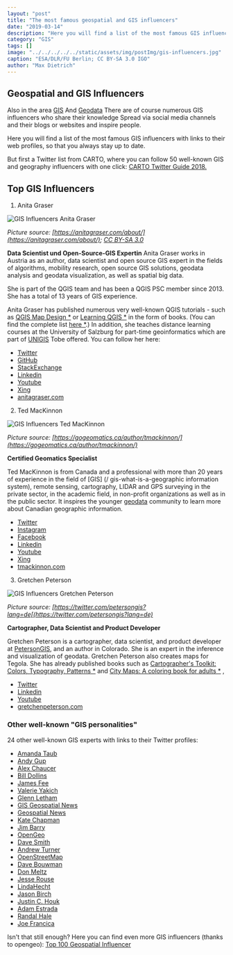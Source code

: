 ```yaml
---
layout: "post"
title: "The most famous geospatial and GIS influencers"
date: "2019-03-14"
description: "Here you will find a list of the most famous GIS influencers with links to their web profiles, so that you always stay up to date."
category: "GIS"
tags: []
image: "../../../../../static/assets/img/postImg/gis-influencers.jpg"
caption: "ESA/DLR/FU Berlin; CC BY-SA 3.0 IGO"
author: "Max Dietrich"
---
```


## Geospatial and GIS Influencers

Also in the area [GIS](/en/gis/geographic-information-system-what-is-gis "What is GIS?") And [Geodata](/en/gis/geodata-what-are-geodata "What is geodata?") There are of course numerous GIS influencers who share their knowledge Spread via social media channels and their blogs or websites and inspire people.

Here you will find a list of the most famous GIS influencers with links to their web profiles, so that you always stay up to date.

But first a Twitter list from CARTO, where you can follow 50 well-known GIS and geography influencers with one click: [CARTO Twitter Guide 2018.](https://twitter.com/CARTO/lists/carto-twitter-guide-2018)

## Top GIS Influencers

1. Anita Graser

![GIS Influencers Anita Graser](https://underdark.files.wordpress.com/2007/03/img_20161121_003528.jpg?w=150&h=150)

_Picture source: [https://anitagraser.com/about/](https://anitagraser.com/about/); [CC BY-SA 3.0](https://creativecommons.org/licenses/by-sa/3.0/deed.en_US)_

**Data Scientist und Open-Source-GIS Expertin**
Anita Graser works in Austria as an author, data scientist and open source GIS expert in the fields of algorithms, mobility research, open source GIS solutions, geodata analysis and geodata visualization, as well as spatial big data.

She is part of the QGIS team and has been a QGIS PSC member since 2013. She has a total of 13 years of GIS experience.

Anita Graser has published numerous very well-known QGIS tutorials - such as [QGIS Map Design *](https://amzn.to/2HwGN6A) or [Learning QGIS *](https://amzn.to/2F7J2KS) in the form of books. (You can find the complete list [here *](https://amzn.to/2O3KC4h).) In addition, she teaches distance learning courses at the University of Salzburg for part-time geoinformatics which are part of [UNIGIS](/unigis-weiterbildung-geoinformatik) Tobe offered. You can follow her here:

*   [Twitter](https://twitter.com/underdarkgis?lang=de)
*   [GitHub](https://github.com/anitagraser/)
*   [StackExchange](https://gis.stackexchange.com/users/187/underdark)
*   [Linkedin](https://www.linkedin.com/in/anita-graser-95102530/)
*   [Youtube](https://www.youtube.com/anitagraser/)
*   [Xing](https://www.xing.com/profile/Anita_Graser2/cv)
*   [anitagraser.com](https://anitagraser.com/)

2. Ted MacKinnon

![GIS Influencers Ted MacKinnon](https://gogeomatics.ca/wp-content/uploads/MacKinnon2.jpg)

_Picture source: [https://gogeomatics.ca/author/tmackinnon/](https://gogeomatics.ca/author/tmackinnon/)_

**Certified Geomatics Specialist**

Ted MacKinnon is from Canada and a professional with more than 20 years of experience in the field of [GIS] (/ gis-what-is-a-geographic information system), remote sensing, cartography, LIDAR and GPS surveying in the private sector, in the academic field, in non-profit organizations as well as in the public sector. It inspires the younger [geodata](/geodata-what-ageodata) community to learn more about Canadian geographic information.

*   [Twitter](https://twitter.com/tedmackinnon?lang=de)
*   [Instagram](https://www.instagram.com/t_mackinnon/)
*   [Facebook](https://www.facebook.com/ted.mackinnon)
*   [Linkedin](https://www.linkedin.com/in/tedmackinnon/?originalSubdomain=ca)
*   [Youtube](https://www.youtube.com/channel/UCldWLa9bKxS7KDZlWGImRrw)
*   [Xing](https://www.xing.com/profile/Ted_MacKinnon/cv)
*   [tmackinnon.com](https://tmackinnon.com/)

3. Gretchen Peterson

![GIS Influencers Gretchen Peterson](https://pbs.twimg.com/profile_images/933003884615802880/kqQ_3Su__400x400.jpg)

_Picture source: [https://twitter.com/petersongis?lang=de[(https://twitter.com/petersongis?lang=de)_

**Cartographer, Data Scientist and Product Developer**

Gretchen Peterson is a cartographer, data scientist, and product developer at [PetersonGIS](http://petersongis.com), and an author in Colorado. She is an expert in the inference and visualization of geodata. Gretchen Peterson also creates maps for Tegola. She has already published books such as [Cartographer's Toolkit: Colors, Typography, Patterns *](https://amzn.to/2TFht5u) and [City Maps: A coloring book for adults *](https://amzn.to/2Fc4Ztg) ,

*   [Twitter](https://twitter.com/petersongis?lang=de)
*   [Linkedin](https://www.linkedin.com/in/gretchenpeterson/?locale=de_DE)
*   [Youtube](https://www.youtube.com/channel/UC5JSHHSkGx7Et7RDRZzv0sQ)
*   [gretchenpeterson.com](https://www.gretchenpeterson.com/)

### Other well-known "GIS personalities"

24 other well-known GIS experts with links to their Twitter profiles:

*   [Amanda Taub](http://twitter.com/amandahstaub)
*   [Andy Gup](http://twitter.com/agup)
*   [Alex Chaucer](http://twitter.com/geoparadigm)
*   [Bill Dollins](http://twitter.com/billdollins)
*   [James Fee](http://twitter.com/cageyjames)
*   [Valerie Yakich](http://twitter.com/GeoEntelechy)
*   [Glenn Letham](http://twitter.com/gletham)
*   [GIS Geospatial News](http://twitter.com/gisuser)
*   [Geospatial News](http://twitter.com/geospatialnews)
*   [Kate Chapman](http://twitter.com/wonderchook)
*   [Jim Barry](http://twitter.com/JimBarry)
*   [OpenGeo](http://twitter.com/OpenGeo)
*   [Dave Smith](http://twitter.com/DruidSmith)
*   [Andrew Turner](http://twitter.com/ajturner)
*   [OpenStreetMap](http://twitter.com/openstreetmap)
*   [Dave Bouwman](http://twitter.com/dbouwman)
*   [Don Meltz](http://twitter.com/DonMeltz)
*   [Jesse Rouse](http://twitter.com/kindaspatial)
*   [LindaHecht](http://twitter.com/LindaHecht)
*   [Jason Birch](http://twitter.com/jasonbirch)
*   [Justin C. Houk](http://twitter.com/GEOpdx)
*   [Adam Estrada](http://twitter.com/GeoDAWG)
*   [Randal Hale](http://twitter.com/rjhale)
*   [Joe Francica](http://twitter.com/joefrancica)

Isn't that still enough? Here you can find even more GIS influencers (thanks to opengeo): [Top 100 Geospatial Influencer](https://docs.google.com/spreadsheet/ccc?key=0Ana1iJKeRrCwdHhzdEt1d0ZuQVB2Y3NGc3dWVG5yTFE&usp=sharing)